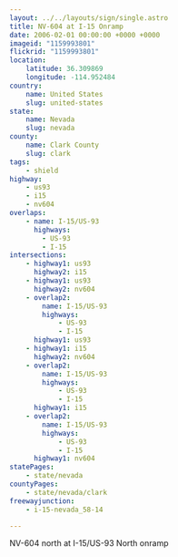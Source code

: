 ```yaml
---
layout: ../../layouts/sign/single.astro
title: NV-604 at I-15 Onramp
date: 2006-02-01 00:00:00 +0000 +0000
imageid: "1159993801"
flickrid: "1159993801"
location:
    latitude: 36.309869
    longitude: -114.952484
country:
    name: United States
    slug: united-states
state:
    name: Nevada
    slug: nevada
county:
    name: Clark County
    slug: clark
tags:
    - shield
highway:
    - us93
    - i15
    - nv604
overlaps:
    - name: I-15/US-93
      highways:
        - US-93
        - I-15
intersections:
    - highway1: us93
      highway2: i15
    - highway1: us93
      highway2: nv604
    - overlap2:
        name: I-15/US-93
        highways:
            - US-93
            - I-15
      highway1: us93
    - highway1: i15
      highway2: nv604
    - overlap2:
        name: I-15/US-93
        highways:
            - US-93
            - I-15
      highway1: i15
    - overlap2:
        name: I-15/US-93
        highways:
            - US-93
            - I-15
      highway1: nv604
statePages:
    - state/nevada
countyPages:
    - state/nevada/clark
freewayjunction:
    - i-15-nevada_58-14

---
```

NV-604 north at I-15/US-93 North onramp